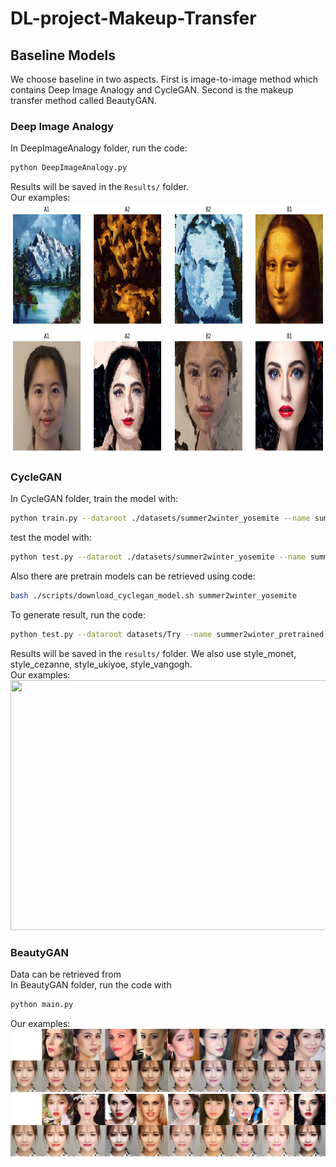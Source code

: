# DL-project-Makeup-Transfer
## Baseline Models

We choose baseline in two aspects. First is image-to-image method which contains Deep Image Analogy and CycleGAN. Second is the makeup transfer method called BeautyGAN.

### Deep Image Analogy
In DeepImageAnalogy folder, run the code:
```bash
python DeepImageAnalogy.py
```
Results will be saved in the `Results/` folder.  
Our examples:  
<img src="DIA1.png" width="800" height="200" align="bottom" />
<img src="DIA2.png" width="800" height="200" align="bottom" />

### CycleGAN   
In CycleGAN folder, train the model with:
```bash
python train.py --dataroot ./datasets/summer2winter_yosemite --name summer2winter_yosemite_cyclegan --model cycle_gan
``` 
test the model with:
```bash
python test.py --dataroot ./datasets/summer2winter_yosemite --name summer2winter_yosemite_cyclegan --model cycle_gan
```   
Also there are pretrain models can be retrieved using code:
```bash
bash ./scripts/download_cyclegan_model.sh summer2winter_yosemite
``` 
To generate result, run the code:
```bash
python test.py --dataroot datasets/Try --name summer2winter_pretrained --model test --no_dropout
```
Results will be saved in the `results/` folder. We also use style_monet, style_cezanne, style_ukiyoe, style_vangogh.  
Our examples:  
<img src="CycleGAN.png" width="600" height="400" align="bottom" />

### BeautyGAN
Data can be retrieved from   
In BeautyGAN folder, run the code with
```bash
python main.py
``` 
Our examples:  
![](BGAN1.jpg)
![](BGAN2.jpg)
